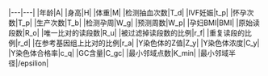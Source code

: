 |---|---|
|年龄|A|
|身高|H|
|体重|M|
|检测抽血次数|T_d|
|IVF妊娠|t_p|
|怀孕次数|T_p|
|生产次数|T_b|
|检测孕周|W_g|
|预测周数|W_p|
|孕妇BMI|BMI|
|原始读段数|R_o|
|唯一比对的读段数|R_u|
|被过滤掉读段数的比例|r_f|
|重复读段的比例|r_d|
|在参考基因组上比对的比例|r_a|
|Y染色体的Z值|Z_y|
|Y染色体浓度|C_y|
|Y染色体合格率|c_q|
|GC含量|C_gc|
|最小邻域点数|K_min|
|最小邻域半径|/epsilion|
